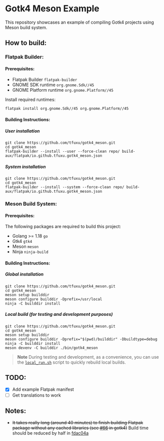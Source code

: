# Gotk4 Meson Example
This repository showcases an example of compiling Gotk4 projects using Meson build system.

## How to build:

### Flatpak Builder:

#### Prerequisites:

- Flatpak Builder `flatpak-builder`
- GNOME SDK runtime `org.gnome.Sdk//45`
- GNOME Platform runtime `org.gnome.Platform//45`

Install required runtimes:
```shell
flatpak install org.gnome.Sdk//45 org.gnome.Platform//45
```

#### Building Instructions:

##### User installation
```shell
git clone https://github.com/tfuxu/gotk4_meson.git
cd gotk4_meson
flatpak-builder --install --user --force-clean repo/ build-aux/flatpak/io.github.tfuxu.gotk4_meson.json
```

##### System installation
```shell
git clone https://github.com/tfuxu/gotk4_meson.git
cd gotk4_meson
flatpak-builder --install --system --force-clean repo/ build-aux/flatpak/io.github.tfuxu.gotk4_meson.json
```

### Meson Build System:

#### Prerequisites:

The following packages are required to build this project:

- Golang >= 1.18 `go`
- Gtk4 `gtk4`
- Meson `meson`
- Ninja `ninja-build`

#### Building Instructions:

##### Global installation

```shell
git clone https://github.com/tfuxu/gotk4_meson.git
cd gotk4_meson
meson setup builddir
meson configure builddir -Dprefix=/usr/local
ninja -C builddir install
```

##### Local build (for testing and development purposes)

```shell
git clone https://github.com/tfuxu/gotk4_meson.git
cd gotk4_meson
meson setup builddir
meson configure builddir -Dprefix="$(pwd)/builddir" -Dbuildtype=debug
ninja -C builddir install
meson devenv -C builddir ./bin/gotk4_meson
```

> **Note** 
> During testing and development, as a convenience, you can use the [`local_run.sh`](./local_run.sh) script to quickly rebuild local builds.

## TODO:
- [x] Add example Flatpak manifest
- [ ] Get translations to work

## Notes:
- ~~It takes really long (around 40 minutes) to finish building Flatpak package without any cached libraries (see [#66](https://github.com/diamondburned/gotk4/issues/66) in gotk4)~~ Build time should be reduced by half in [fdac04a](https://github.com/tfuxu/gotk4_meson/commit/fdac04a7b26afb57ed8d3295d645522a46037591)
